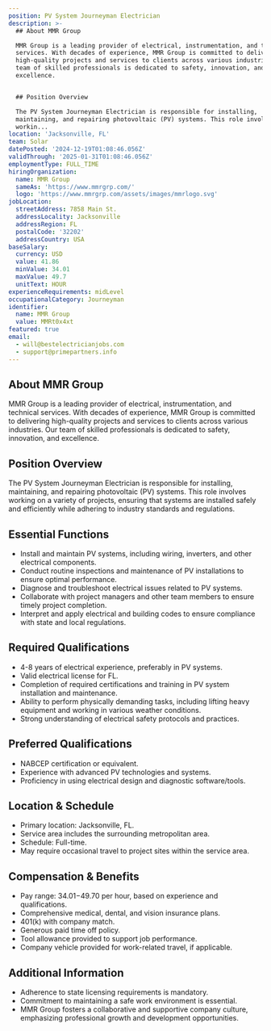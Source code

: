 ```yaml
---
position: PV System Journeyman Electrician
description: >-
  ## About MMR Group

  MMR Group is a leading provider of electrical, instrumentation, and technical
  services. With decades of experience, MMR Group is committed to delivering
  high-quality projects and services to clients across various industries. Our
  team of skilled professionals is dedicated to safety, innovation, and
  excellence.


  ## Position Overview

  The PV System Journeyman Electrician is responsible for installing,
  maintaining, and repairing photovoltaic (PV) systems. This role involves
  workin...
location: 'Jacksonville, FL'
team: Solar
datePosted: '2024-12-19T01:08:46.056Z'
validThrough: '2025-01-31T01:08:46.056Z'
employmentType: FULL_TIME
hiringOrganization:
  name: MMR Group
  sameAs: 'https://www.mmrgrp.com/'
  logo: 'https://www.mmrgrp.com/assets/images/mmrlogo.svg'
jobLocation:
  streetAddress: 7858 Main St.
  addressLocality: Jacksonville
  addressRegion: FL
  postalCode: '32202'
  addressCountry: USA
baseSalary:
  currency: USD
  value: 41.86
  minValue: 34.01
  maxValue: 49.7
  unitText: HOUR
experienceRequirements: midLevel
occupationalCategory: Journeyman
identifier:
  name: MMR Group
  value: MMRt0x4xt
featured: true
email:
  - will@bestelectricianjobs.com
  - support@primepartners.info
---
```




## About MMR Group
MMR Group is a leading provider of electrical, instrumentation, and technical services. With decades of experience, MMR Group is committed to delivering high-quality projects and services to clients across various industries. Our team of skilled professionals is dedicated to safety, innovation, and excellence.

## Position Overview
The PV System Journeyman Electrician is responsible for installing, maintaining, and repairing photovoltaic (PV) systems. This role involves working on a variety of projects, ensuring that systems are installed safely and efficiently while adhering to industry standards and regulations.

## Essential Functions
- Install and maintain PV systems, including wiring, inverters, and other electrical components.
- Conduct routine inspections and maintenance of PV installations to ensure optimal performance.
- Diagnose and troubleshoot electrical issues related to PV systems.
- Collaborate with project managers and other team members to ensure timely project completion.
- Interpret and apply electrical and building codes to ensure compliance with state and local regulations.

## Required Qualifications
- 4-8 years of electrical experience, preferably in PV systems.
- Valid electrical license for FL.
- Completion of required certifications and training in PV system installation and maintenance.
- Ability to perform physically demanding tasks, including lifting heavy equipment and working in various weather conditions.
- Strong understanding of electrical safety protocols and practices.

## Preferred Qualifications
- NABCEP certification or equivalent.
- Experience with advanced PV technologies and systems.
- Proficiency in using electrical design and diagnostic software/tools.

## Location & Schedule
- Primary location: Jacksonville, FL.
- Service area includes the surrounding metropolitan area.
- Schedule: Full-time.
- May require occasional travel to project sites within the service area.

## Compensation & Benefits
- Pay range: $34.01-$49.70 per hour, based on experience and qualifications.
- Comprehensive medical, dental, and vision insurance plans.
- 401(k) with company match.
- Generous paid time off policy.
- Tool allowance provided to support job performance.
- Company vehicle provided for work-related travel, if applicable.

## Additional Information
- Adherence to state licensing requirements is mandatory.
- Commitment to maintaining a safe work environment is essential.
- MMR Group fosters a collaborative and supportive company culture, emphasizing professional growth and development opportunities.
